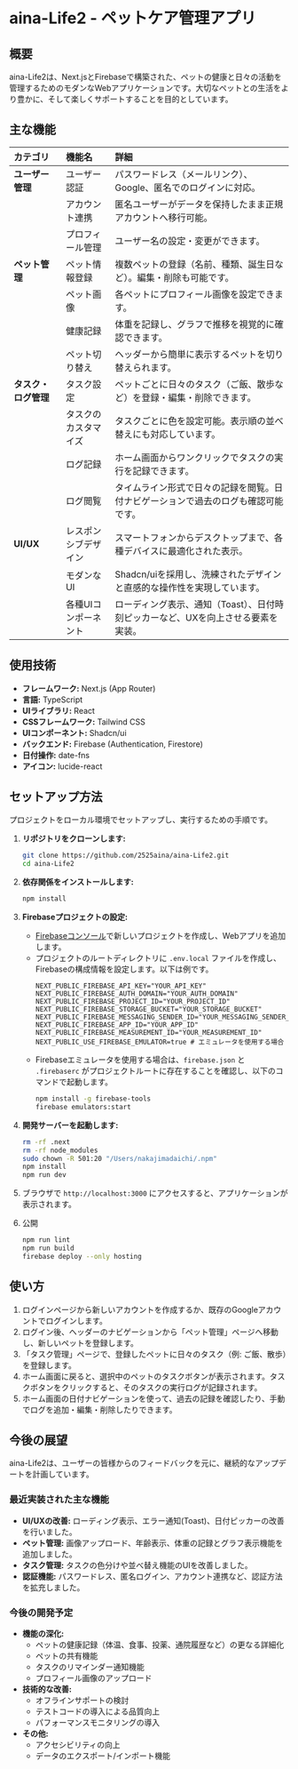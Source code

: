 # aina-Life2 - ペットケア管理アプリ

## 概要

aina-Life2は、Next.jsとFirebaseで構築された、ペットの健康と日々の活動を管理するためのモダンなWebアプリケーションです。大切なペットとの生活をより豊かに、そして楽しくサポートすることを目的としています。

## 主な機能

| カテゴリ | 機能名 | 詳細 |
| :--- | :--- | :--- |
| **ユーザー管理** | ユーザー認証 | パスワードレス（メールリンク）、Google、匿名でのログインに対応。 |
| | アカウント連携 | 匿名ユーザーがデータを保持したまま正規アカウントへ移行可能。 |
| | プロフィール管理 | ユーザー名の設定・変更ができます。 |
| **ペット管理** | ペット情報登録 | 複数ペットの登録（名前、種類、誕生日など）。編集・削除も可能です。 |
| | ペット画像 | 各ペットにプロフィール画像を設定できます。 |
| | 健康記録 | 体重を記録し、グラフで推移を視覚的に確認できます。 |
| | ペット切り替え | ヘッダーから簡単に表示するペットを切り替えられます。 |
| **タスク・ログ管理**| タスク設定 | ペットごとに日々のタスク（ご飯、散歩など）を登録・編集・削除できます。 |
| | タスクのカスタマイズ | タスクごとに色を設定可能。表示順の並べ替えにも対応しています。 |
| | ログ記録 | ホーム画面からワンクリックでタスクの実行を記録できます。 |
| | ログ閲覧 | タイムライン形式で日々の記録を閲覧。日付ナビゲーションで過去のログも確認可能です。|
| **UI/UX** | レスポンシブデザイン | スマートフォンからデスクトップまで、各種デバイスに最適化された表示。 |
| | モダンなUI | Shadcn/uiを採用し、洗練されたデザインと直感的な操作性を実現しています。 |
| | 各種UIコンポーネント | ローディング表示、通知（Toast）、日付時刻ピッカーなど、UXを向上させる要素を実装。|

## 使用技術

-   **フレームワーク:** Next.js (App Router)
-   **言語:** TypeScript
-   **UIライブラリ:** React
-   **CSSフレームワーク:** Tailwind CSS
-   **UIコンポーネント:** Shadcn/ui
-   **バックエンド:** Firebase (Authentication, Firestore)
-   **日付操作:** date-fns
-   **アイコン:** lucide-react

## セットアップ方法

プロジェクトをローカル環境でセットアップし、実行するための手順です。

1.  **リポジトリをクローンします:**
    ```bash
    git clone https://github.com/2525aina/aina-Life2.git
    cd aina-Life2
    ```

2.  **依存関係をインストールします:**
    ```bash
    npm install
    ```

3.  **Firebaseプロジェクトの設定:**
    *   [Firebaseコンソール](https://console.firebase.google.com/)で新しいプロジェクトを作成し、Webアプリを追加します。
    *   プロジェクトのルートディレクトリに `.env.local` ファイルを作成し、Firebaseの構成情報を設定します。以下は例です。
        ```
        NEXT_PUBLIC_FIREBASE_API_KEY="YOUR_API_KEY"
        NEXT_PUBLIC_FIREBASE_AUTH_DOMAIN="YOUR_AUTH_DOMAIN"
        NEXT_PUBLIC_FIREBASE_PROJECT_ID="YOUR_PROJECT_ID"
        NEXT_PUBLIC_FIREBASE_STORAGE_BUCKET="YOUR_STORAGE_BUCKET"
        NEXT_PUBLIC_FIREBASE_MESSAGING_SENDER_ID="YOUR_MESSAGING_SENDER_ID"
        NEXT_PUBLIC_FIREBASE_APP_ID="YOUR_APP_ID"
        NEXT_PUBLIC_FIREBASE_MEASUREMENT_ID="YOUR_MEASUREMENT_ID"
        NEXT_PUBLIC_USE_FIREBASE_EMULATOR=true # エミュレータを使用する場合
        ```
    *   Firebaseエミュレータを使用する場合は、`firebase.json` と `.firebaserc` がプロジェクトルートに存在することを確認し、以下のコマンドで起動します。
        ```bash
        npm install -g firebase-tools
        firebase emulators:start
        ```

4.  **開発サーバーを起動します:**
    ```bash
    rm -rf .next
    rm -rf node_modules
    sudo chown -R 501:20 "/Users/nakajimadaichi/.npm"
    npm install
    npm run dev
    ```

5.  ブラウザで `http://localhost:3000` にアクセスすると、アプリケーションが表示されます。
6.  公開
    ```bash
    npm run lint
    npm run build
    firebase deploy --only hosting
    ```

## 使い方

1.  ログインページから新しいアカウントを作成するか、既存のGoogleアカウントでログインします。
2.  ログイン後、ヘッダーのナビゲーションから「ペット管理」ページへ移動し、新しいペットを登録します。
3.  「タスク管理」ページで、登録したペットに日々のタスク（例: ご飯、散歩）を登録します。
4.  ホーム画面に戻ると、選択中のペットのタスクボタンが表示されます。タスクボタンをクリックすると、そのタスクの実行ログが記録されます。
5.  ホーム画面の日付ナビゲーションを使って、過去の記録を確認したり、手動でログを追加・編集・削除したりできます。

## 今後の展望

aina-Life2は、ユーザーの皆様からのフィードバックを元に、継続的なアップデートを計画しています。

### 最近実装された主な機能

*   **UI/UXの改善:** ローディング表示、エラー通知(Toast)、日付ピッカーの改善を行いました。
*   **ペット管理:** 画像アップロード、年齢表示、体重の記録とグラフ表示機能を追加しました。
*   **タスク管理:** タスクの色分けや並べ替え機能のUIを改善しました。
*   **認証機能:** パスワードレス、匿名ログイン、アカウント連携など、認証方法を拡充しました。

### 今後の開発予定

*   **機能の深化:**
    *   ペットの健康記録（体温、食事、投薬、通院履歴など）の更なる詳細化
    *   ペットの共有機能
    *   タスクのリマインダー通知機能
    *   プロフィール画像のアップロード
*   **技術的な改善:**
    *   オフラインサポートの検討
    *   テストコードの導入による品質向上
    *   パフォーマンスモニタリングの導入
*   **その他:**
    *   アクセシビリティの向上
    *   データのエクスポート/インポート機能